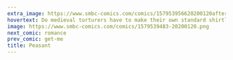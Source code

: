 ```yaml
---
extra_image: https://www.smbc-comics.com/comics/157953956620200120after.png
hovertext: Do medieval torturers have to make their own standard shirtless leather uniform or is there a supplier?
image: https://www.smbc-comics.com/comics/1579539483-20200120.png
next_comic: romance
prev_comic: get-me
title: Peasant
---
```


